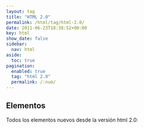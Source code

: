 ```yaml
---
layout: tag
title: "HTML 2.0"
permalink: /html/tag/html-2.0/
date: 2011-06-23T18:38:52+00:00
key: html
show_date: false
sidebar:
  nav: html
aside:
  toc: true
pagination: 
  enabled: true
  tag: "html 2.0"
  permalink: /:num/    
---
```




<h2>Elementos</h2>
Todos los elementos nuevos desde la versión html 2.0: